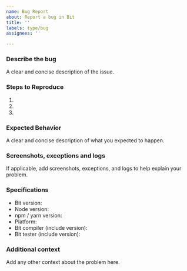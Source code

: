 ```yaml
---
name: Bug Report
about: Report a bug in Bit
title: ''
labels: type/bug
assignees: ''

---
```


<!--

Before submitting a new issue, please search past issues (open or closed).  

-->

### Describe the bug

A clear and concise description of the issue.

### Steps to Reproduce

1.
1.
1.

### Expected Behavior

A clear and concise description of what you expected to happen.

### Screenshots, exceptions and logs

If applicable, add screenshots, exceptions, and logs to help explain your problem.

### Specifications

- Bit version:
- Node version:
- npm / yarn version:
- Platform:
- Bit compiler (include version):
- Bit tester (include version):

### Additional context

Add any other context about the problem here.
